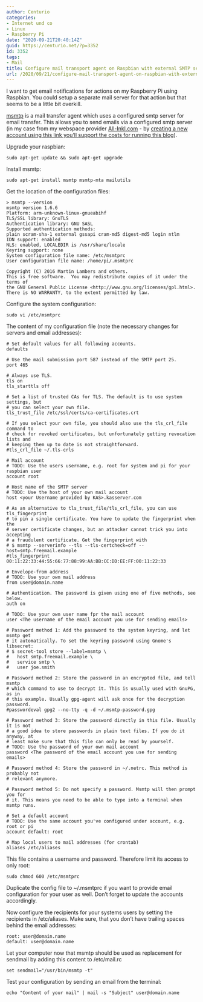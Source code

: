 ```yaml
---
author: Centurio
categories:
- Internet und co
- Linux
- Raspberry Pi
date: "2020-09-21T20:40:14Z"
guid: https://centurio.net/?p=3352
id: 3352
tags:
- Mail
title: Configure mail transport agent on Raspbian with external SMTP server
url: /2020/09/21/configure-mail-transport-agent-on-raspbian-with-external-smtp-server/
---
```

I want to get email notifications for actions on my Raspberry Pi using Raspbian. You could setup a separate mail server for that action but that seems to be a little bit overkill.

[msmtp](https://marlam.de/msmtp/) is a mail transfer agent which uses a configured smtp server for email transfer. This allows you to send emails via a configured smtp server (in my case from my webspace provider [All-Inkl.com](https://all-inkl.com/PA13DF412578D) - by [creating a new account using this link you&#8217;ll support the costs for running this blog](https://all-inkl.com/partnerprogramm/provision/)).

Upgrade your raspbian:

<pre class="wp-block-code"><code>sudo apt-get update && sudo apt-get upgrade</code></pre>

Install msmtp:

<pre class="wp-block-code"><code>sudo apt-get install msmtp msmtp-mta mailutils</code></pre>

Get the location of the configuration files:

<pre class="wp-block-code"><code>&gt; msmtp --version
msmtp version 1.6.6
Platform: arm-unknown-linux-gnueabihf
TLS/SSL library: GnuTLS
Authentication library: GNU SASL
Supported authentication methods:
plain scram-sha-1 external gssapi cram-md5 digest-md5 login ntlm
IDN support: enabled
NLS: enabled, LOCALEDIR is /usr/share/locale
Keyring support: none
System configuration file name: /etc/msmtprc
User configuration file name: /home/pi/.msmtprc

Copyright (C) 2016 Martin Lambers and others.
This is free software.  You may redistribute copies of it under the terms of
the GNU General Public License &lt;http://www.gnu.org/licenses/gpl.html&gt;.
There is NO WARRANTY, to the extent permitted by law.</code></pre>

Configure the system configuration:

<pre class="wp-block-code"><code>sudo vi /etc/msmtprc</code></pre>

The content of my configuration file (note the necessary changes for servers and email addresses):

<pre class="wp-block-code"><code># Set default values for all following accounts.
defaults

# Use the mail submission port 587 instead of the SMTP port 25.
port 465

# Always use TLS.
tls on
tls_starttls off

# Set a list of trusted CAs for TLS. The default is to use system settings, but
# you can select your own file.
tls_trust_file /etc/ssl/certs/ca-certificates.crt

# If you select your own file, you should also use the tls_crl_file command to
# check for revoked certificates, but unfortunately getting revocation lists and
# keeping them up to date is not straightforward.
#tls_crl_file ~/.tls-crls

# Mail account
# TODO: Use the users username, e.g. root for system and pi for your raspbian user
account root

# Host name of the SMTP server
# TODO: Use the host of your own mail account
host &lt;your Username provided by KAS>.kasserver.com

# As an alternative to tls_trust_file/tls_crl_file, you can use tls_fingerprint
# to pin a single certificate. You have to update the fingerprint when the
# server certificate changes, but an attacker cannot trick you into accepting
# a fraudulent certificate. Get the fingerprint with
# $ msmtp --serverinfo --tls --tls-certcheck=off --host=smtp.freemail.example
#tls_fingerprint 00:11:22:33:44:55:66:77:88:99:AA:BB:CC:DD:EE:FF:00:11:22:33

# Envelope-from address
# TODO: Use your own mail address
from user@domain.name

# Authentication. The password is given using one of five methods, see below.
auth on

# TODO: Use your own user name fpr the mail account
user &lt;The username of the email account you use for sending emails>

# Password method 1: Add the password to the system keyring, and let msmtp get
# it automatically. To set the keyring password using Gnome's libsecret:
# $ secret-tool store --label=msmtp \
#   host smtp.freemail.example \
#   service smtp \
#   user joe.smith

# Password method 2: Store the password in an encrypted file, and tell msmtp
# which command to use to decrypt it. This is usually used with GnuPG, as in
# this example. Usually gpg-agent will ask once for the decryption password.
#passwordeval gpg2 --no-tty -q -d ~/.msmtp-password.gpg

# Password method 3: Store the password directly in this file. Usually it is not
# a good idea to store passwords in plain text files. If you do it anyway, at
# least make sure that this file can only be read by yourself.
# TODO: Use the password of your own mail account
password &lt;The password of the email account you use for sending emails>

# Password method 4: Store the password in ~/.netrc. This method is probably not
# relevant anymore.

# Password method 5: Do not specify a password. Msmtp will then prompt you for
# it. This means you need to be able to type into a terminal when msmtp runs.

# Set a default account
# TODO: Use the same account you've configured under account, e.g. root or pi
account default: root

# Map local users to mail addresses (for crontab)
aliases /etc/aliases</code></pre>

This file contains a username and password. Therefore limit its access to only root:

<pre class="wp-block-code"><code>sudo chmod 600 /etc/msmtprc</code></pre>

Duplicate the config file to ~/.msmtprc if you want to provide email configuration for your user as well. Don&#8217;t forget to update the accounts accordingly.

Now configure the recipients for your systems users by setting the recipients in /etc/aliases. Make sure, that you don&#8217;t have trailing spaces behind the email addresses:

<pre class="wp-block-code"><code>root: user@domain.name
default: user@domain.name</code></pre>

Let your computer now that msmtp should be used as replacement for sendmail by adding this content to /etc/mail.rc

<pre class="wp-block-code"><code>set sendmail="/usr/bin/msmtp -t"</code></pre>

Test your configuration by sending an email from the terminal:

<pre class="wp-block-code"><code>echo "Content of your mail" | mail -s "Subject" user@domain.name</code></pre>